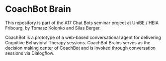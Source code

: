 # CoachBot Brain
This repository is part of the A17 Chat Bots seminar project at UniBE / HEIA Fribourg, by Tomasz Kolonko and Silas Berger.

CoachBot is a prototype of a web-based conversational agent for delivering Cognitive Behavioral Therapy sessions. CoachBot Brains serves as the decision making center of CoachBot and is invoked through conversation sessions via Dialogflow. 
